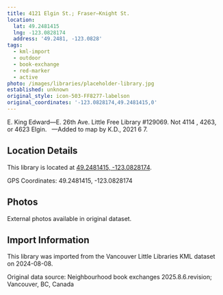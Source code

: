 ```yaml
---
title: 4121 Elgin St.; Fraser—Knight St.
location:
  lat: 49.2481415
  lng: -123.0828174
  address: '49.2481, -123.0828'
tags:
  - kml-import
  - outdoor
  - book-exchange
  - red-marker
  - active
photo: /images/libraries/placeholder-library.jpg
established: unknown
original_style: icon-503-FF8277-labelson
original_coordinates: '-123.0828174,49.2481415,0'
---
```

E. King Edward—E. 26th Ave.
Little Free Library #129069.
Not 4114 , 4263, or 4623 Elgin.  
—Added to map by K.D., 2021 6 7.

## Location Details

This library is located at [49.2481415, -123.0828174](https://www.google.com/maps?q=49.2481415,-123.0828174).

GPS Coordinates: 49.2481415, -123.0828174

## Photos

External photos available in original dataset.

## Import Information

This library was imported from the Vancouver Little Libraries KML dataset on 2024-08-08.

Original data source: Neighbourhood book exchanges 2025.8.6.revision; Vancouver, BC, Canada
